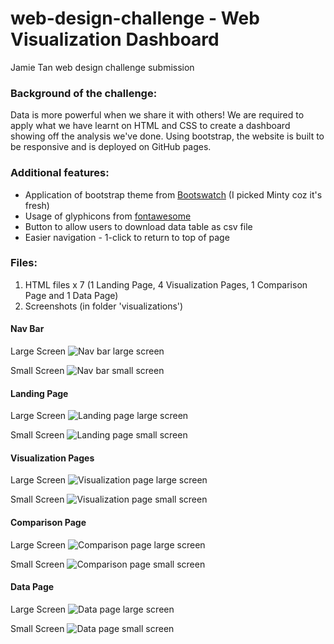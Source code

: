 # web-design-challenge - Web Visualization Dashboard
 Jamie Tan web design challenge submission

### Background of the challenge:

Data is more powerful when we share it with others! We are required to apply what we have learnt on HTML and CSS to create a dashboard showing off the analysis we've done. Using bootstrap, the website is built to be responsive and is deployed on GitHub pages.

### Additional features:
* Application of bootstrap theme from [Bootswatch](https://bootswatch.com/) (I picked Minty coz it's fresh)
* Usage of glyphicons from [fontawesome](https://fontawesome.com/)
* Button to allow users to download data table as csv file
* Easier navigation - 1-click to return to top of page

### Files:
1. HTML files x 7 (1 Landing Page, 4 Visualization Pages, 1 Comparison Page and 1 Data Page)
2. Screenshots (in folder 'visualizations')

#### Nav Bar
Large Screen
![Nav bar large screen](WebVisualizations/visualizations/Nav_Bar_Large.png)

Small Screen
![Nav bar small screen](WebVisualizations/visualizations/Nav_Bar_Small.png)

#### Landing Page

Large Screen
![Landing page large screen](WebVisualizations/visualizations/Landing_Page_Large.jpeg)

Small Screen
![Landing page small screen](WebVisualizations/visualizations/Landing_Page_Small.jpeg)

#### Visualization Pages

Large Screen
![Visualization page large screen](WebVisualizations/visualizations/Visualization_Page_Large.png)

Small Screen
![Visualization page small screen](WebVisualizations/visualizations/Visualization_Page_Small.png)

#### Comparison Page

Large Screen
![Comparison page large screen](WebVisualizations/visualizations/Comparison_Page_Large.png)

Small Screen
![Comparison page small screen](WebVisualizations/visualizations/Comparison_Page_Small.png)

#### Data Page

Large Screen
![Data page large screen](WebVisualizations/visualizations/Data_Page_Large.png)

Small Screen
![Data page small screen](WebVisualizations/visualizations/Data_Page_Small.png)




